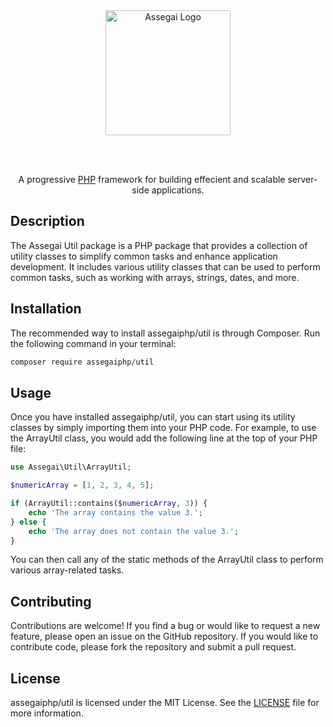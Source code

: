 <div align="center" style="padding-bottom: 48px">
    <a href="https://assegaiphp.com/" target="blank"><img src="https://assegaiphp.com/images/logos/logo-cropped.png" width="200" alt="Assegai Logo"></a>
</div>

<p style="text-align: center">A progressive <a href="https://php.net">PHP</a> framework for building effecient and scalable server-side applications.</p>

## Description 
The Assegai Util package is a PHP package that provides a collection of utility classes to simplify common tasks and enhance application development. It includes various utility classes that can be used to perform common tasks, such as working with arrays, strings, dates, and more.

## Installation
The recommended way to install assegaiphp/util is through Composer. Run the following command in your terminal:

```bash
composer require assegaiphp/util
```

## Usage
Once you have installed assegaiphp/util, you can start using its utility classes by simply importing them into your PHP code. For example, to use the ArrayUtil class, you would add the following line at the top of your PHP file:

```php
use Assegai\Util\ArrayUtil;

$numericArray = [1, 2, 3, 4, 5];

if (ArrayUtil::contains($numericArray, 3)) {
    echo 'The array contains the value 3.';
} else {
    echo 'The array does not contain the value 3.';
}

```

You can then call any of the static methods of the ArrayUtil class to perform various array-related tasks.

## Contributing
Contributions are welcome! If you find a bug or would like to request a new feature, please open an issue on the GitHub repository. If you would like to contribute code, please fork the repository and submit a pull request.

## License
assegaiphp/util is licensed under the MIT License. See the [LICENSE](LICENSE) file for more information.